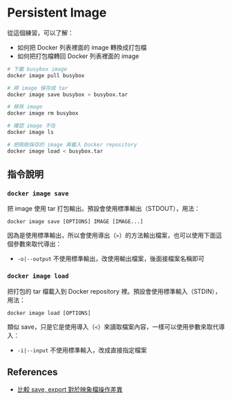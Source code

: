 # Persistent Image

從這個練習，可以了解：

* 如何把 Docker 列表裡面的 image 轉換成打包檔
* 如何把打包檔轉回 Docker 列表裡面的 image

```bash
# 下載 busybox image
docker image pull busybox

# 將 image 保存成 tar
docker image save busybox > busybox.tar

# 移除 image
docker image rm busybox

# 確認 image 不在
docker image ls

# 把剛剛保存的 image 再載入 Docker repository
docker image load < busybox.tar
```

## 指令說明

### `docker image save`

把 image 使用 tar 打包輸出。預設會使用標準輸出（STDOUT），用法：

```
docker image save [OPTIONS] IMAGE [IMAGE...]
```

因為是使用標準輸出，所以會使用導出（`>`）的方法輸出檔案，也可以使用下面這個參數來取代導出：

* `-o|--output` 不使用標準輸出，改使用輸出檔案，後面接檔案名稱即可

### `docker image load`

把打包的 tar 檔載入到 Docker repository 裡。預設會使用標準輸入（STDIN），用法：

```
docker image load [OPTIONS]
```

類似 save，只是它是使用導入（`<`）來讀取檔案內容，一樣可以使用參數來取代導入：

* `-i|--input` 不使用標準輸入，改成直接指定檔案

## References

* [比較 save, export 對於映象檔操作差異](https://blog.hinablue.me/docker-bi-jiao-save-export-dui-yu-ying-xiang-dang-cao-zuo-chai-yi/)
